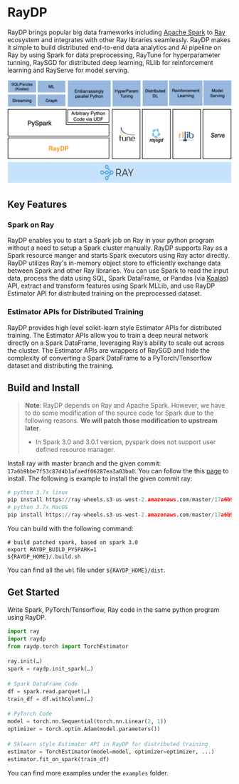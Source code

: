 # RayDP

RayDP brings popular big data frameworks including [Apache Spark](https://github.com/apache/spark) to [Ray](https://github.com/ray-project/ray/) ecosystem and integrates with other Ray libraries seamlessly. RayDP makes it simple to build distributed end-to-end data analytics and AI pipeline on Ray by using Spark for data preprocessing, RayTune for hyperparameter tunning, RaySGD for distributed deep learning, RLlib for reinforcement learning and RayServe for model serving.

![stack](doc/stack.png)

## Key Features

### Spark on Ray

RayDP enables you to start a Spark job on Ray in your python program without a need to setup a Spark cluster manually. RayDP supports Ray as a Spark resource manger and starts Spark executors using Ray actor directly. RayDP utilizes Ray's in-memory object store to efficiently exchange data between Spark and other Ray libraries. You can use Spark to read the input data, process the data using SQL, Spark DataFrame, or Pandas (via [Koalas](https://github.com/databricks/koalas)) API, extract and transform features using Spark MLLib, and use RayDP Estimator API for distributed training on the preprocessed dataset. 

### Estimator APIs for Distributed Training

RayDP provides high level scikit-learn style Estimator APIs for distributed training. The Estimator APIs allow you to train a deep neural network directly on a Spark DataFrame, leveraging Ray’s ability to scale out across the cluster. The Estimator APIs are wrappers of RaySGD and hide the complexity of converting a Spark DataFrame to a PyTorch/Tensorflow dataset and distributing the training.

## Build and Install

> **Note**: RayDP depends on Ray and Apache Spark. However, we have to do some modification of the source code for Spark due to the following reasons. **We will patch those modification to upstream later**. 
>
> * In Spark 3.0 and 3.0.1 version, pyspark does not support user defined resource manager.

Install ray with master branch and the given commit: `17a6b9bbe7f53c87d4b1afaedf06287ea3a03ba0`. You can follow the this [page](https://docs.ray.io/en/master/installation.html#installing-from-a-specific-commit) to install. The following is example to install the given commit ray:

```python
# python 3.7x linux
pip install https://ray-wheels.s3-us-west-2.amazonaws.com/master/17a6b9bbe7f53c87d4b1afaedf06287ea3a03ba0/ray-1.1.0.dev0-cp37-cp37m-manylinux2014_x86_64.whl
# python 3.7x MacOS
pip install https://ray-wheels.s3-us-west-2.amazonaws.com/master/17a6b9bbe7f53c87d4b1afaedf06287ea3a03ba0/ray-1.1.0.dev0-cp37-cp37m-macosx_10_13_intel.whl
```

You can build with the following command:

```shell
# build patched spark, based on spark 3.0
export RAYDP_BUILD_PYSPARK=1
${RAYDP_HOME}/.build.sh
```

You can find all the `whl` file under `${RAYDP_HOME}/dist`.

## Get Started

Write Spark, PyTorch/Tensorflow, Ray code in the same python program using RayDP.
```python
import ray
import raydp
from raydp.torch import TorchEstimator

ray.init(…) 
spark = raydp.init_spark(…)

# Spark DataFrame Code 
df = spark.read.parquet(…) 
train_df = df.withColumn(…)

# PyTorch Code 
model = torch.nn.Sequential(torch.nn.Linear(2, 1)) 
optimizer = torch.optim.Adam(model.parameters())

# Sklearn style Estimator API in RayDP for distributed training 
estimator = TorchEstimator(model=model, optimizer=optimizer, ...) 
estimator.fit_on_spark(train_df)

```

You can find more examples under the `examples` folder.
